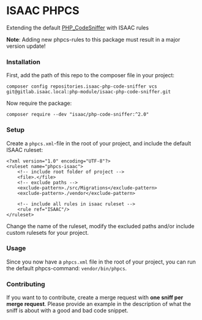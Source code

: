 ISAAC PHPCS
===========

Extending the default [PHP_CodeSniffer](https://github.com/squizlabs/PHP_CodeSniffer) with ISAAC rules

**Note**: Adding new phpcs-rules to this package must result in a major version update!

### Installation

First, add the path of this repo to the composer file in your project:

```
composer config repositories.isaac-php-code-sniffer vcs git@gitlab.isaac.local:php-module/isaac-php-code-sniffer.git
```

Now require the package:

```
composer require --dev "isaac/php-code-sniffer:^2.0"
```

### Setup
Create a `phpcs.xml`-file in the root of your project, and include the default ISAAC ruleset:

```
<?xml version="1.0" encoding="UTF-8"?>
<ruleset name="phpcs-isaac">
    <!-- include root folder of project -->
    <file>.</file>
    <!-- exclude paths -->
    <exclude-pattern>./src/Migrations</exclude-pattern>
    <exclude-pattern>./vendor</exclude-pattern>

    <!-- include all rules in isaac ruleset -->
    <rule ref="ISAAC"/>
</ruleset>
```

Change the name of the ruleset, modify the excluded paths and/or include custom rulesets for your project.

### Usage

Since you now have a `phpcs.xml` file in the root of your project, you can run the default phpcs-command: `vendor/bin/phpcs`.

### Contributing

If you want to to contribute, create a merge request with **one sniff per merge request**. Please provide
an example in the description of what the sniff is about with a good and bad code snippet.

